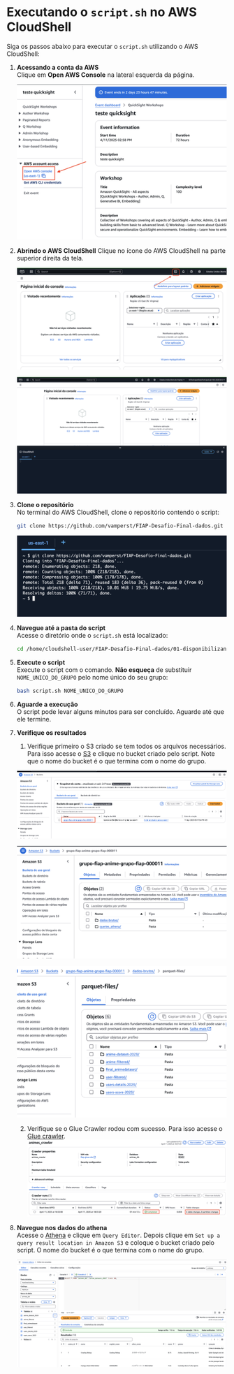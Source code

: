 # Executando o `script.sh` no AWS CloudShell

Siga os passos abaixo para executar o `script.sh` utilizando o AWS CloudShell:

1. **Acessando a conta da AWS**  
    Clique em **Open AWS Console** na lateral esquerda da página.

    ![](img/1.png)

2. **Abrindo o AWS CloudShell**
    Clique no ícone do AWS CloudShell na parte superior direita da tela.

    ![](img/2.png)

    ![](img/3.png)

3. **Clone o repositório**  
    No terminal do AWS CloudShell, clone o repositório contendo o script:
    ```bash
    git clone https://github.com/vamperst/FIAP-Desafio-Final-dados.git
    ```
    ![](img/4.png)

4. **Navegue até a pasta do script**  
    Acesse o diretório onde o `script.sh` está localizado:
    ```bash
    cd /home/cloudshell-user/FIAP-Desafio-Final-dados/01-disponibilizando-os-dados
    ```

5. **Execute o script**  
    Execute o script com o comando. **Não esqueça** de substituir `NOME_UNICO_DO_GRUPO` pelo nome único do seu grupo:
    ```bash
    bash script.sh NOME_UNICO_DO_GRUPO
    ```

6. **Aguarde a execução**  
    O script pode levar alguns minutos para ser concluído. Aguarde até que ele termine.

7. **Verifique os resultados**
    1. Verifique primeiro o S3 criado se tem todos os arquivos necessários. Para isso acesse o [S3](https://s3.console.aws.amazon.com/s3/home) e clique no bucket criado pelo script. Note que o nome do bucket é o que termina com o nome do grupo.
    
    ![](img/6.png)

    ![](img/7.png)
    
    ![](img/8.png)

    2. Verifique se o Glue Crawler rodou com sucesso. Para isso acesse o [Glue crawler](https://us-east-1.console.aws.amazon.com/glue/home?region=us-east-1#/v2/data-catalog/crawlers/view/animes_crawler).
    ![](img/5.png)

8. **Navegue nos dados do athena**  
    Acesse o [Athena](https://us-east-1.console.aws.amazon.com/athena/home?region=us-east-1#query) e clique em `Query Editor`. Depois clique em `Set up a query result location in Amazon S3` e coloque o bucket criado pelo script. O nome do bucket é o que termina com o nome do grupo.
    
    ![](img/9.png)
